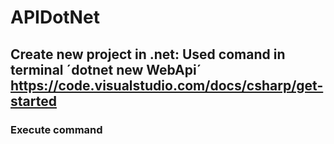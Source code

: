 # APIDotNet


## Create new project in .net: Used comand in terminal ´dotnet new WebApi´ https://code.visualstudio.com/docs/csharp/get-started
### Execute command 